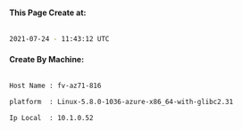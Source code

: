 
   
#### This Page Create at:

```bash

2021-07-24 - 11:43:12 UTC

```

#### Create By Machine:

```bash

Host Name : fv-az71-816

platform  : Linux-5.8.0-1036-azure-x86_64-with-glibc2.31

Ip Local  : 10.1.0.52

```

